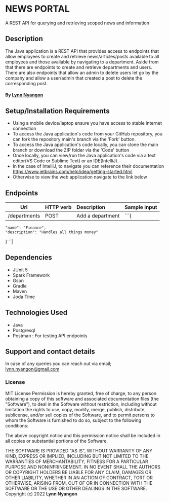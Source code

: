 # NEWS PORTAL
A REST API for querying and retrieving scoped news and information

## Description
The Java application is a REST API that provides access to endpoints that allow employees to create and retrieve news/articles/posts available to all employees and those available by navigating to a department. Aside from that there are endpoints to create and retrieve departments and users. There are also endpoints that allow an admin to delete users let go by the company and allow a user/admin that created a post to delete the corresponding post.

#### By **[Lynn Nyangon](https://github.com/AnnaL001)**

## Setup/Installation Requirements

- Using a mobile device/laptop ensure you have access to stable internet connection
- To access the Java application's code from your GitHub repository, you can fork the repository main's branch via the 'Fork' button.
- To access the Java application's code locally, you can clone the main branch or download the ZIP folder via the 'Code' button
- Once locally, you can view/run the Java application's code via a text editor(VS Code or Sublime Text) or an IDE(IntelliJ).
- In the case of IntelliJ, to navigate you can reference their documentation https://www.jetbrains.com/help/idea/getting-started.html
- Otherwise to view the web application navigate to the link below <br>

## Endpoints
| **Url**                              | **HTTP verb**       | **Description**                      | **Sample input**                 |
|--------------------------------------|:--------------------|:-------------------------------------|:---------------------------------|
| /departments                         | POST                | Add a department                     |  ```{
    "name": "Finance",
    "description": "Handles all things money"
}```|        

## Dependencies

- JUnit 5 
- Spark Framework
- Gson
- Gradle
- Maven
- Joda Time

## Technologies Used
- Java 
- Postgresql
- Postman : For testing API endpoints

## Support and contact details

In case of any queries you can reach out via email; lynn.nyangon@gmail.com

### License

MIT License
Permission is hereby granted, free of charge, to any person obtaining a copy
of this software and associated documentation files (the "Software"), to deal
in the Software without restriction, including without limitation the rights
to use, copy, modify, merge, publish, distribute, sublicense, and/or sell
copies of the Software, and to permit persons to whom the Software is
furnished to do so, subject to the following conditions:

The above copyright notice and this permission notice shall be included in all
copies or substantial portions of the Software.

THE SOFTWARE IS PROVIDED "AS IS", WITHOUT WARRANTY OF ANY KIND, EXPRESS OR
IMPLIED, INCLUDING BUT NOT LIMITED TO THE WARRANTIES OF MERCHANTABILITY,
FITNESS FOR A PARTICULAR PURPOSE AND NONINFRINGEMENT. IN NO EVENT SHALL THE
AUTHORS OR COPYRIGHT HOLDERS BE LIABLE FOR ANY CLAIM, DAMAGES OR OTHER
LIABILITY, WHETHER IN AN ACTION OF CONTRACT, TORT OR OTHERWISE, ARISING FROM,
OUT OF OR IN CONNECTION WITH THE SOFTWARE OR THE USE OR OTHER DEALINGS IN THE
SOFTWARE.<br>
Copyright (c) 2022 **Lynn Nyangon**
